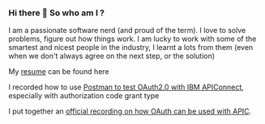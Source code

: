 ### Hi there 👋 So who am I ?  

I am a passionate software nerd (and proud of the term).  I love to solve problems, figure out how things work.  I am lucky to work with some of the smartest and nicest people in the industry, I learnt a lots from them (even when we don't always agree on the next step, or the solution)

My [resume](https://github.com/shiup/shiup/blob/main/resume.md) can be found here 

I recorded how to use [Postman to test OAuth2.0 with IBM APIConnect](https://www.youtube.com/watch?v=-Ha7OST5WvQ), especially with authorization code grant type

I put together an [official recording on how OAuth can be used with APIC](https://mediacenter.ibm.com/media/IBM+API+ConnectA+Secure+API+Access+with+OAuth/1_l6r8scy7).

<!--
**shiup/shiup** is a ✨ _special_ ✨ repository because its `README.md` (this file) appears on your GitHub profile.

Here are some ideas to get you started:

- 🔭 I’m currently working on ...
- 🌱 I’m currently learning ...
- 👯 I’m looking to collaborate on ...
- 🤔 I’m looking for help with ...
- 💬 Ask me about ...
- 📫 How to reach me: ...
- 😄 Pronouns: ...
- ⚡ Fun fact: ...
-->
